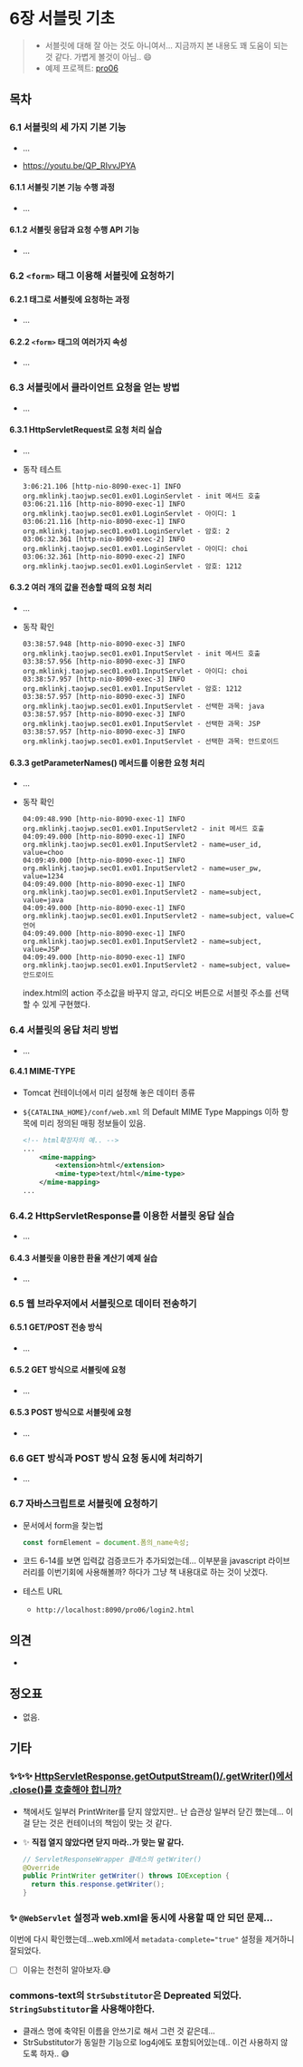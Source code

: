 # 6장 서블릿 기초

> * 서블릿에 대해 잘 아는 것도 아니여서... 지금까지 본 내용도 꽤 도움이 되는 것 같다. 가볍게 볼것이 아님.. 😄
> * 예제 프로젝트: [pro06](pro06)



## 목차

### 6.1 서블릿의 세 가지 기본 기능

* ...

* https://youtu.be/QP_RIvvJPYA

  

#### 6.1.1 서블릿 기본 기능 수행 과정

* ...



#### 6.1.2 서블릿 응답과 요청 수행 API 기능

* ...



### 6.2 `<form>` 태그 이용해 서블릿에 요청하기

#### 6.2.1 태그로 서블릿에 요청하는 과정

* ...

  

#### 6.2.2 `<form>` 태그의 여러가지 속성

* ...



### 6.3 서블릿에서 클라이언트 요청을 얻는 방법

* ...

  

#### 6.3.1 HttpServletRequest로 요청 처리 실습

* ...

* 동작 테스트

  ```
  3:06:21.106 [http-nio-8090-exec-1] INFO  org.mklinkj.taojwp.sec01.ex01.LoginServlet - init 메서드 호출
  03:06:21.116 [http-nio-8090-exec-1] INFO  org.mklinkj.taojwp.sec01.ex01.LoginServlet - 아이디: 1
  03:06:21.116 [http-nio-8090-exec-1] INFO  org.mklinkj.taojwp.sec01.ex01.LoginServlet - 암호: 2
  03:06:32.361 [http-nio-8090-exec-2] INFO  org.mklinkj.taojwp.sec01.ex01.LoginServlet - 아이디: choi
  03:06:32.361 [http-nio-8090-exec-2] INFO  org.mklinkj.taojwp.sec01.ex01.LoginServlet - 암호: 1212
  ```

  

#### 6.3.2 여러 개의 값을 전송할 때의 요청 처리

* ...

* 동작 확인

  ```
  03:38:57.948 [http-nio-8090-exec-3] INFO  org.mklinkj.taojwp.sec01.ex01.InputServlet - init 메서드 호출
  03:38:57.956 [http-nio-8090-exec-3] INFO  org.mklinkj.taojwp.sec01.ex01.InputServlet - 아이디: choi
  03:38:57.957 [http-nio-8090-exec-3] INFO  org.mklinkj.taojwp.sec01.ex01.InputServlet - 암호: 1212
  03:38:57.957 [http-nio-8090-exec-3] INFO  org.mklinkj.taojwp.sec01.ex01.InputServlet - 선택한 과목: java
  03:38:57.957 [http-nio-8090-exec-3] INFO  org.mklinkj.taojwp.sec01.ex01.InputServlet - 선택한 과목: JSP
  03:38:57.957 [http-nio-8090-exec-3] INFO  org.mklinkj.taojwp.sec01.ex01.InputServlet - 선택한 과목: 안드로이드
  ```

  

#### 6.3.3 getParameterNames() 메서드를 이용한 요청 처리

* ...

* 동작 확인

  ```
  04:09:48.990 [http-nio-8090-exec-1] INFO  org.mklinkj.taojwp.sec01.ex01.InputServlet2 - init 메서드 호출
  04:09:49.000 [http-nio-8090-exec-1] INFO  org.mklinkj.taojwp.sec01.ex01.InputServlet2 - name=user_id, value=choo
  04:09:49.000 [http-nio-8090-exec-1] INFO  org.mklinkj.taojwp.sec01.ex01.InputServlet2 - name=user_pw, value=1234
  04:09:49.000 [http-nio-8090-exec-1] INFO  org.mklinkj.taojwp.sec01.ex01.InputServlet2 - name=subject, value=java
  04:09:49.000 [http-nio-8090-exec-1] INFO  org.mklinkj.taojwp.sec01.ex01.InputServlet2 - name=subject, value=C언어
  04:09:49.000 [http-nio-8090-exec-1] INFO  org.mklinkj.taojwp.sec01.ex01.InputServlet2 - name=subject, value=JSP
  04:09:49.000 [http-nio-8090-exec-1] INFO  org.mklinkj.taojwp.sec01.ex01.InputServlet2 - name=subject, value=안드로이드
  ```

  index.html의 action 주소값을 바꾸지 않고, 라디오 버튼으로 서블릿 주소를 선택할 수 있게 구현했다.



### 6.4 서블릿의 응답 처리 방법

* ...

#### 6.4.1 MIME-TYPE

* Tomcat 컨테이너에서 미리 설정해 놓은 데이터 종류

* `${CATALINA_HOME}/conf/web.xml` 의 Default MIME Type Mappings 이하 항목에 미리 정의된 매핑 정보들이 있음.

  ```xml
  <!-- html확장자의 예.. -->
  ...
      <mime-mapping>
          <extension>html</extension>
          <mime-type>text/html</mime-type>
      </mime-mapping>
  ...
  ```




### 6.4.2 HttpServletResponse를 이용한 서블릿 응답 실습

* ...



#### 6.4.3 서블릿을 이용한 환율 계산기 예제 실습

* ...





### 6.5 웹 브라우저에서 서블릿으로  데이터 전송하기



#### 6.5.1 GET/POST 전송 방식

* ...



#### 6.5.2 GET 방식으로 서블릿에 요청

* ... 



#### 6.5.3 POST 방식으로 서블릿에 요청

* ...



### 6.6 GET 방식과 POST 방식 요청 동시에 처리하기

* ...



### 6.7 자바스크립트로 서블릿에 요청하기

* 문서에서 form을 찾는법

  ```javascript
  const formElement = document.폼의_name속성;
  ```

* 코드 6-14를 보면 입력값 검증코드가 추가되었는데... 이부분을 javascript 라이브러리를 이번기회에 사용해볼까? 하다가 그냥 책 내용대로 하는 것이 낫겠다.

* 테스트 URL

  * `http://localhost:8090/pro06/login2.html` 

  







## 의견

* 
  

## 정오표

* 없음.





## 기타

### ✨✨✨ [HttpServletResponse.getOutputStream()/.getWriter()에서 .close()를 호출해야 합니까?](https://stackoverflow.com/questions/1159168/should-one-call-close-on-httpservletresponse-getoutputstream-getwriter)

* 책에서도 일부러 PrintWriter를 닫지 않았지만.. 난 습관상 일부러 닫긴 했는데... 이걸 닫는 것은 컨테이너의 책임이 맞는 것 같다.

* ✨ **직접 열지 않았다면 닫지 마라..가 맞는 말 같다.** 

  ```java
  // ServletResponseWrapper 클래스의 getWriter()
  @Override
  public PrintWriter getWriter() throws IOException {
    return this.response.getWriter();
  }
  ```

  

   

### ✨ `@WebServlet` 설정과  web.xml을 동시에 사용할 때  안 되던 문제...

이번에 다시 확인했는데...web.xml에서  `metadata-complete="true"` 설정을 제거하니 잘되었다. 

- [ ] 이유는 천천히 알아보자.😅



### commons-text의 `StrSubstitutor`은 Depreated 되었다. `StringSubstitutor`을 사용해야한다.

* 클래스 명에 축약된 이름을 안쓰기로 해서 그런 것 같은데...
* StrSubstitutor가 동일한 기능으로 log4j에도 포함되어있는데.. 이건 사용하지 않도록 하자.. 😅
